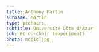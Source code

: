 ```yaml
---
title: Anthony Martin
surname: Martin
type: pcchairs
subtitle: Université Côte d'Azur
job: PC co-chair (experiment)
photo: nopic.jpg
---
```

